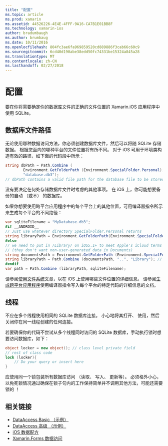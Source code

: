```yaml
---
title: "配置"
ms.topic: article
ms.prod: xamarin
ms.assetid: 44526226-4E4E-4FFF-9A16-CA7B1E01BB8F
ms.technology: xamarin-ios
author: bradumbaugh
ms.author: brumbaug
ms.date: 10/11/2016
ms.openlocfilehash: 804fc3ae6fa969859520cd889886f3cab66c60c9
ms.sourcegitcommit: 6cd40d190abe38edd50fc74331be15324a845a28
ms.translationtype: MT
ms.contentlocale: zh-CN
ms.lasthandoff: 02/27/2018
---
```

# <a name="configuration"></a>配置

要在你将需要确定你的数据库文件的正确的文件位置的 Xamarin.iOS 应用程序中使用 SQLite。

## <a name="database-file-path"></a>数据库文件路径

无论使用哪种数据访问方法，你必须创建数据库文件，然后可以将随 SQLite 存储数据。 根据您面向的哪种平台的文件位置将有所不同。 对于 iOS 可用于环境类构造有效的路径，如下面的代码段中所示：

```csharp
string dbPath = Path.Combine (
        Environment.GetFolderPath (Environment.SpecialFolder.Personal),
        "database.db3");
// dbPath contains a valid file path for the database file to be stored
```

没有要决定在何处存储数据库文件时考虑的其他事项。 在 iOS 上，你可能想要备份的自动 （或不） 的数据库。

如果你想要使用跨平台应用程序中的每个平台上的其他位置，可用编译器指令所示来生成每个平台的不同路径：

```csharp
var sqliteFilename = "MyDatabase.db3";
#if __ANDROID__
// Just use whatever directory SpecialFolder.Personal returns
string libraryPath = Environment.GetFolderPath(Environment.SpecialFolder.Personal); ;
#else
// we need to put in /Library/ on iOS5.1+ to meet Apple's iCloud terms
// (they don't want non-user-generated data in Documents)
string documentsPath = Environment.GetFolderPath (Environment.SpecialFolder.Personal); // Documents folder
string libraryPath = Path.Combine (documentsPath, "..", "Library"); // Library folder instead
#endif
var path = Path.Combine (libraryPath, sqliteFilename);
```

请参阅[使用文件系统](~/ios/app-fundamentals/file-system.md)文章，以在 iOS 上使用哪些文件位置的详细信息。 请参阅[生成跨平台应用程序](~/cross-platform/app-fundamentals/building-cross-platform-applications/index.md)使用编译器指令写入每个平台的特定代码的详细信息的文档。

## <a name="threading"></a>线程

不应在多个线程使用相同的 SQLite 数据库连接。 小心地将其打开、 使用，然后关闭你在同一线程创建的任何连接。

若要确保你的代码不尝试从多个线程同时访问的 SQLite 数据库，手动执行锁时想要访问数据库，如下：

```csharp
object locker = new object(); // class level private field
// rest of class code
lock (locker){
    // Do your query or insert here
}
```

应使用同一个锁包装所有数据库访问 （读取、 写入、 更新等）。 必须格外小心，以免死锁情况通过确保在锁子句内的工作保持简单并不调用其他方法，可能还需要锁的 ！


## <a name="related-links"></a>相关链接

- [DataAccess Basic （示例）](https://github.com/xamarin/mobile-samples/tree/master/DataAccess/Basic)
- [DataAccess 高级 （示例）](https://github.com/xamarin/mobile-samples/tree/master/DataAccess/Advanced)
- [iOS 数据配方](https://developer.xamarin.com/recipes/ios/data/sqlite/)
- [Xamarin.Forms 数据访问](~/xamarin-forms/app-fundamentals/databases.md)
